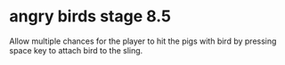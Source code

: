 # angry birds stage 8.5

Allow multiple chances for the player to hit the pigs with bird by pressing space key to attach bird to the sling.